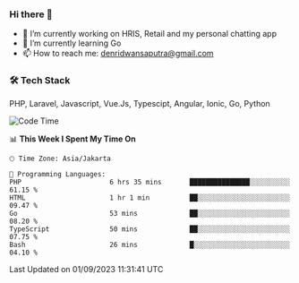 ### Hi there 👋

- 🔭 I’m currently working on HRIS, Retail and my personal chatting app
- 🌱 I’m currently learning Go
- 📫 How to reach me: denridwansaputra@gmail.com


### 🛠 Tech Stack
PHP, Laravel, Javascript, Vue.Js, Typescipt, Angular, Ionic, Go, Python


<!--START_SECTION:waka-->
![Code Time](http://img.shields.io/badge/Code%20Time-3%2C645%20hrs%2023%20mins-blue)

📊 **This Week I Spent My Time On** 

```text
🕑︎ Time Zone: Asia/Jakarta

💬 Programming Languages: 
PHP                      6 hrs 35 mins       ███████████████░░░░░░░░░░   61.15 % 
HTML                     1 hr 1 min          ██░░░░░░░░░░░░░░░░░░░░░░░   09.47 % 
Go                       53 mins             ██░░░░░░░░░░░░░░░░░░░░░░░   08.20 % 
TypeScript               50 mins             ██░░░░░░░░░░░░░░░░░░░░░░░   07.75 % 
Bash                     26 mins             █░░░░░░░░░░░░░░░░░░░░░░░░   04.10 % 
```


 Last Updated on 01/09/2023 11:31:41 UTC
<!--END_SECTION:waka-->
